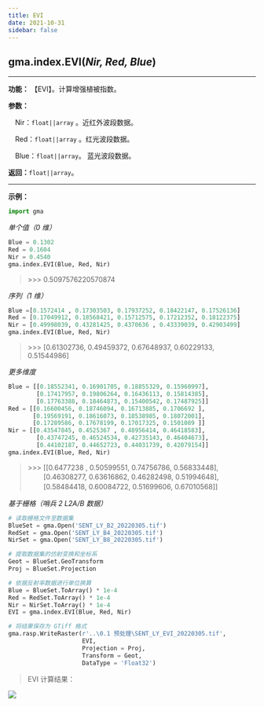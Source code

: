 ```yaml
---
title: EVI
date: 2021-10-31
sidebar: false
---
```


## gma.index.**EVI**(*Nir, Red, Blue*)

---

**功能：** 【EVI】。计算增强植被指数。

**参数：**

&emsp;Nir：`float||array` 。近红外波段数据。

&emsp;Red：`float||array` 。红光波段数据。

&emsp;Blue：`float||array`。 蓝光波段数据。

**返回：**`float||array`。

---
**示例：**
```python
import gma
```
*单个值（0 维）*
```python
Blue = 0.1302
Red = 0.1604
Nir = 0.4540
gma.index.EVI(Blue, Red, Nir)
```
> \>>> 0.5097576220570874

*序列（1 维）*

```python
Blue =[0.1572414 , 0.17303503, 0.17937252, 0.18422147, 0.17526136]
Red = [0.17049912, 0.18568421, 0.15712575, 0.17212352, 0.18122375]
Nir = [0.49998039, 0.43281425, 0.4370636 , 0.43339039, 0.42903499]
gma.index.EVI(Blue, Red, Nir)
```
> \>>> [0.61302736, 0.49459372, 0.67648937, 0.60229133, 0.51544986]

*更多维度*
```python
Blue = [[0.18552341, 0.16901705, 0.18855329, 0.15960997],
        [0.17417957, 0.19806264, 0.16436113, 0.15814385],
        [0.17763388, 0.18464873, 0.15400542, 0.17487925]]
Red = [[0.16600456, 0.18746094, 0.16713885, 0.1706692 ],
       [0.19569191, 0.18616073, 0.18538985, 0.18072001],
       [0.17289586, 0.17678199, 0.17017325, 0.1501089 ]]
Nir = [[0.43547845, 0.4525367 , 0.48956414, 0.46418583],
        [0.43747245, 0.46524534, 0.42735143, 0.46404673],
        [0.44102187, 0.44652723, 0.44031739, 0.42079154]]
gma.index.EVI(Blue, Red, Nir)
```
> \>>> [[0.6477238 , 0.50599551, 0.74756786, 0.56833448],<br>
> 　　 [0.46308277, 0.63616862, 0.46282498, 0.51994648],<br>
> 　　 [0.58484418, 0.60084722, 0.51699606, 0.67010568]]

*基于栅格（哨兵 2 L2A/B 数据）*
```python
# 读取栅格文件至数据集
BlueSet = gma.Open('SENT_LY_B2_20220305.tif')
RedSet = gma.Open('SENT_LY_B4_20220305.tif')
NirSet = gma.Open('SENT_LY_B8_20220305.tif')

# 提取数据集的仿射变换和坐标系
Geot = BlueSet.GeoTransform
Proj = BlueSet.Projection

# 依据反射率数据进行单位换算
Blue = BlueSet.ToArray() * 1e-4
Red = RedSet.ToArray() * 1e-4
Nir = NirSet.ToArray() * 1e-4
EVI = gma.index.EVI(Blue, Red, Nir)

# 将结果保存为 GTiff 格式
gma.rasp.WriteRaster(r'..\0.1 预处理\SENT_LY_EVI_20220305.tif', 
                     EVI, 
                     Projection = Proj, 
                     Transform = Geot,
                     DataType = 'Float32')
```
> EVI 计算结果：

![](/index/EVI.webp)

